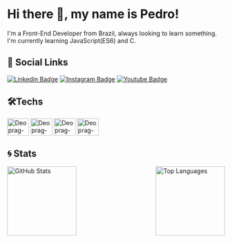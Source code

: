 # Hi there 🖖, my name is Pedro!
I'm a Front-End Developer from Brazil, always looking to learn something. I'm currently learning JavaScript(ES6) and C.

## 🤙 Social Links

[![Linkedin Badge](https://img.shields.io/badge/LinkedIn-0077B5?style=for-the-badge&logo=linkedin&logoColor=white)](https://www.linkedin.com/in/pedro-rocha-1889b057/)
[![Instagram Badge](https://img.shields.io/badge/Instagram-E4405F?style=for-the-badge&logo=instagram&logoColor=white)](https://www.instagram.com/deopr4g)
[![Youtube Badge](https://img.shields.io/badge/YouTube-FF0000?style=for-the-badge&logo=youtube&logoColor=white)](https://www.youtube.com/c/PedroRochaD)
## 🛠️Techs

<div style="display" display="inline-block">
<img align="center" alt="Deoprag-HTML" width="50" height="40" src="https://cdn.jsdelivr.net/gh/devicons/devicon/icons/html5/html5-original.svg"/>
<img align="center" alt="Deoprag-CSS" width="50" height="40" src="https://cdn.jsdelivr.net/gh/devicons/devicon/icons/css3/css3-original.svg"/>
<img align="center" alt="Deoprag-JS" width="50" height="40" src="https://cdn.jsdelivr.net/gh/devicons/devicon/icons/javascript/javascript-original.svg"/>
<img align="center" alt="Deoprag-C" width="50" height="40" src="https://cdn.jsdelivr.net/gh/devicons/devicon/icons/c/c-original.svg"/>
</div>

## :cyclone: Stats
<div>
  <a href="https://github.com/Deoprag">
  <img align="left" height="160em" alt="GitHub Stats" src="https://github-readme-stats.vercel.app/api?username=Deoprag&show_icons=true&theme=github_dark">
  <img align="right" height="160em" alt="Top Languages" src="https://github-readme-stats.vercel.app/api/top-langs/?username=Deoprag&layout=compact&theme=github_dark">
</div>
